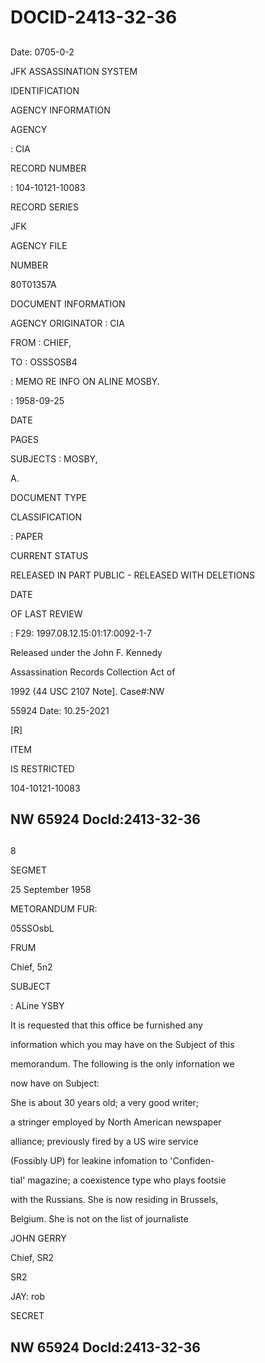 # DOCID-2413-32-36

##
Date: 0705-0-2

JFK ASSASSINATION SYSTEM

IDENTIFICATION

AGENCY INFORMATION

AGENCY

: CIA

RECORD NUMBER

: 104-10121-10083

RECORD SERIES

JFK

AGENCY FILE

NUMBER

80T01357A

DOCUMENT INFORMATION

AGENCY ORIGINATOR : CIA

FROM : CHIEF,

TO : OSSSOSB4

: MEMO RE INFO ON ALINE MOSBY.

: 1958-09-25

DATE

PAGES

SUBJECTS : MOSBY,

A.

DOCUMENT TYPE

CLASSIFICATION

: PAPER

CURRENT STATUS

RELEASED IN PART PUBLIC - RELEASED WITH DELETIONS

DATE

OF LAST REVIEW

: F29: 1997.08.12.15:01:17:0092-1-7

Released under the John F. Kennedy

Assassination Records Collection Act of

1992 (44 USC 2107 Note]. Case#:NW

55924 Date: 10.25-2021

[R]

ITEM

IS RESTRICTED

104-10121-10083

NW 65924 Docld:2413-32-36
---

##
8

SEGMET

25 September 1958

METORANDUM FUR:

05SSOsbL

FRUM

Chief, 5n2

SUBJECT

: ALine YSBY

It is requested that this office be furnished any

information which you may have on the Subject of this

memorandum. The following is the only infornation we

now have on Subject:

She is about 30 years old; a very good writer;

a stringer employed by North American newspaper

alliance; previously fired by a US wire service

(Fossibly UP) for leakine infomation to 'Confiden-

tial' magazine; a coexistence type who plays footsie

with the Russians. She is now residing in Brussels,

Belgium. She is not on the list of journaliste

JOHN GERRY

Chief, SR2

SR2

JAY: rob

SECRET

NW 65924 Docld:2413-32-36
---


